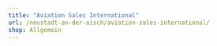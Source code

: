 ```yaml
---
title: "Aviation Sales International"
url: /neustadt-an-der-aisch/aviation-sales-international/
shop: Allgemein
---
```

